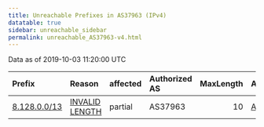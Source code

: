 ```yaml
---
title: Unreachable Prefixes in AS37963 (IPv4)
datatable: true
sidebar: unreachable_sidebar
permalink: unreachable_AS37963-v4.html
---
```


Data as of 2019-10-03 11:20:00 UTC


<div class="datatable-begin"></div>

| Prefix                                             | Reason                                                                                                 | affected   | Authorized AS   |   MaxLength | Anchor                                       |   unreachable /24s |
|:---------------------------------------------------|:-------------------------------------------------------------------------------------------------------|:-----------|:----------------|------------:|:---------------------------------------------|-------------------:|
| [8.128.0.0/13](https://stat.ripe.net/8.128.0.0/13) | [INVALID LENGTH](https://rpki-validator.ripe.net/announcement-preview?asn=AS37963&prefix=8.128.0.0/13) | partial    | AS37963         |          10 | [APNIC](unreachable_APNIC_RPKI_Root-v4.html) |               2048 |

<div class="datatable-end"></div>